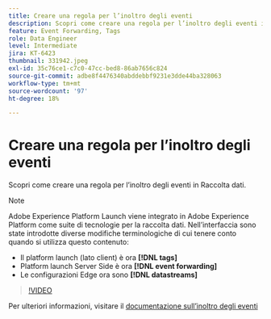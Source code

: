 ```yaml
---
title: Creare una regola per l’inoltro degli eventi
description: Scopri come creare una regola per l’inoltro degli eventi in Raccolta dati.
feature: Event Forwarding, Tags
role: Data Engineer
level: Intermediate
jira: KT-6423
thumbnail: 331942.jpeg
exl-id: 35c76ce1-c7c0-47cc-bed8-86ab7656c824
source-git-commit: adbe8f4476340abddebbf9231e3dde44ba328063
workflow-type: tm+mt
source-wordcount: '97'
ht-degree: 18%

---
```


# Creare una regola per l’inoltro degli eventi

Scopri come creare una regola per l’inoltro degli eventi in Raccolta dati.

>[!NOTE]
>
>Adobe Experience Platform Launch viene integrato in Adobe Experience Platform come suite di tecnologie per la raccolta dati. Nell’interfaccia sono state introdotte diverse modifiche terminologiche di cui tenere conto quando si utilizza questo contenuto:
>
> * Il platform launch (lato client) è ora **[!DNL tags]**
> * Platform launch Server Side è ora **[!DNL event forwarding]**
> * Le configurazioni Edge ora sono **[!DNL datastreams]**

>[!VIDEO](https://video.tv.adobe.com/v/331942?quality=12&learn=on)

Per ulteriori informazioni, visitare il [documentazione sull’inoltro degli eventi](https://experienceleague.adobe.com/docs/experience-platform/tags/event-forwarding/overview.html)